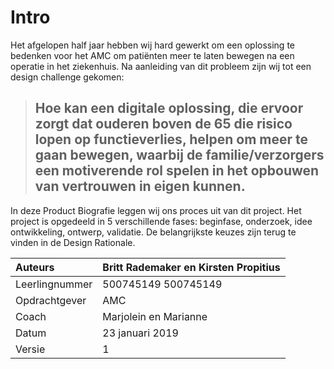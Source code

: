 # Intro

Het afgelopen half jaar hebben wij hard gewerkt om een oplossing te bedenken voor het AMC om patiënten meer te laten bewegen na een operatie in het ziekenhuis. Na aanleiding van dit probleem zijn wij tot een design challenge gekomen:

> ## **Hoe kan een digitale oplossing, die ervoor zorgt dat ouderen boven de 65 die risico lopen op functieverlies, helpen om meer te gaan bewegen, waarbij de familie/verzorgers een motiverende rol spelen in het opbouwen van vertrouwen in eigen kunnen.**

In deze Product Biografie leggen wij ons proces uit van dit project. Het project is opgedeeld in 5 verschillende fases: beginfase, onderzoek, idee ontwikkeling, ontwerp, validatie. De belangrijkste keuzes zijn terug te vinden in de Design Rationale. 

| Auteurs | Britt Rademaker en Kirsten Propitius |
| :--- | :--- |
| Leerlingnummer | 500745149 500745149 |
| Opdrachtgever | AMC |
| Coach | Marjolein en Marianne |
| Datum  | 23 januari 2019 |
| Versie | 1 |

